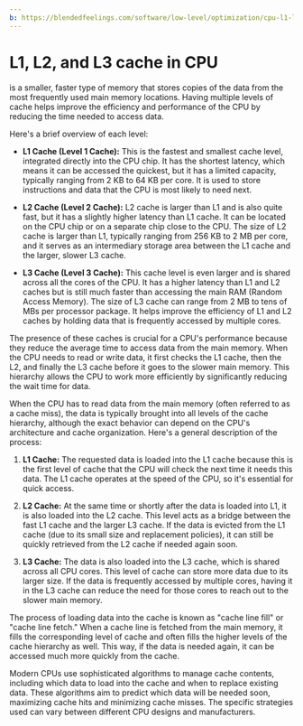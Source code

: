 ```yaml
---
b: https://blendedfeelings.com/software/low-level/optimization/cpu-l1-l2-l3.md
---
```


# L1, L2, and L3 cache in CPU 
is a smaller, faster type of memory that stores copies of the data from the most frequently used main memory locations. Having multiple levels of cache helps improve the efficiency and performance of the CPU by reducing the time needed to access data.

Here's a brief overview of each level:

- **L1 Cache (Level 1 Cache):** This is the fastest and smallest cache level, integrated directly into the CPU chip. It has the shortest latency, which means it can be accessed the quickest, but it has a limited capacity, typically ranging from 2 KB to 64 KB per core. It is used to store instructions and data that the CPU is most likely to need next.

- **L2 Cache (Level 2 Cache):** L2 cache is larger than L1 and is also quite fast, but it has a slightly higher latency than L1 cache. It can be located on the CPU chip or on a separate chip close to the CPU. The size of L2 cache is larger than L1, typically ranging from 256 KB to 2 MB per core, and it serves as an intermediary storage area between the L1 cache and the larger, slower L3 cache.

- **L3 Cache (Level 3 Cache):** This cache level is even larger and is shared across all the cores of the CPU. It has a higher latency than L1 and L2 caches but is still much faster than accessing the main RAM (Random Access Memory). The size of L3 cache can range from 2 MB to tens of MBs per processor package. It helps improve the efficiency of L1 and L2 caches by holding data that is frequently accessed by multiple cores.

The presence of these caches is crucial for a CPU's performance because they reduce the average time to access data from the main memory. When the CPU needs to read or write data, it first checks the L1 cache, then the L2, and finally the L3 cache before it goes to the slower main memory. This hierarchy allows the CPU to work more efficiently by significantly reducing the wait time for data.

When the CPU has to read data from the main memory (often referred to as a cache miss), the data is typically brought into all levels of the cache hierarchy, although the exact behavior can depend on the CPU's architecture and cache organization. Here's a general description of the process:

1. **L1 Cache:** The requested data is loaded into the L1 cache because this is the first level of cache that the CPU will check the next time it needs this data. The L1 cache operates at the speed of the CPU, so it's essential for quick access.

2. **L2 Cache:** At the same time or shortly after the data is loaded into L1, it is also loaded into the L2 cache. This level acts as a bridge between the fast L1 cache and the larger L3 cache. If the data is evicted from the L1 cache (due to its small size and replacement policies), it can still be quickly retrieved from the L2 cache if needed again soon.

3. **L3 Cache:** The data is also loaded into the L3 cache, which is shared across all CPU cores. This level of cache can store more data due to its larger size. If the data is frequently accessed by multiple cores, having it in the L3 cache can reduce the need for those cores to reach out to the slower main memory.

The process of loading data into the cache is known as "cache line fill" or "cache line fetch." When a cache line is fetched from the main memory, it fills the corresponding level of cache and often fills the higher levels of the cache hierarchy as well. This way, if the data is needed again, it can be accessed much more quickly from the cache.

Modern CPUs use sophisticated algorithms to manage cache contents, including which data to load into the cache and when to replace existing data. These algorithms aim to predict which data will be needed soon, maximizing cache hits and minimizing cache misses. The specific strategies used can vary between different CPU designs and manufacturers.